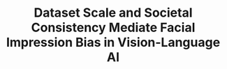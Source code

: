 ---
title: "Dataset Scale and Societal Consistency Mediate Facial Impression Bias in Vision-Language AI"
year: 2024
month: 8
authors:
  - Robert Wolfe
  - Aayushi Dangol
  - Alexis Hiniker
  - Bill Howe
venue: AIES 2024
pdf: 24_aies1.pdf
# slide: 24_aies1_slide.pdf
category:
  - "AI Reliability"
featured: true
image: "24_aies1.png" 
---